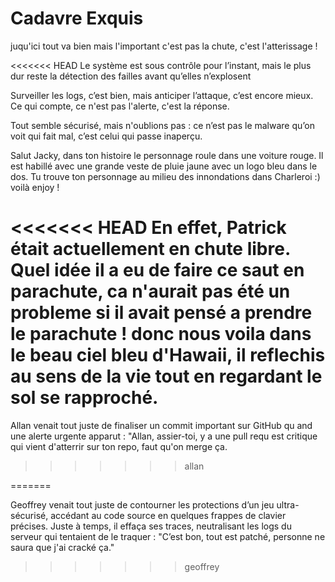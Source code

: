 # Cadavre Exquis

juqu'ici tout va bien mais l'important c'est pas la chute,
 c'est l'atterissage !

<<<<<<< HEAD
Le système est sous contrôle pour l’instant, mais le plus dur reste la détection des failles avant qu’elles n’explosent

Surveiller les logs, c’est bien, mais anticiper l’attaque, c’est encore mieux. Ce qui compte, ce n'est pas l'alerte, c'est la réponse.

Tout semble sécurisé, mais n'oublions pas : ce n’est pas le malware qu’on voit qui fait mal, c’est celui qui passe inaperçu.

Salut Jacky, dans ton histoire le personnage roule dans une voiture rouge.
Il est habillé avec une grande veste de pluie jaune avec un logo bleu dans le dos.
Tu trouve ton personnage au milieu des innondations dans Charleroi :)
voilà enjoy !

<<<<<<< HEAD
En effet, Patrick était actuellement en chute libre. Quel idée il a eu de faire ce saut en parachute, ca n'aurait pas été un probleme si il avait
pensé a prendre le parachute ! donc nous voila dans le beau ciel bleu d'Hawaii, il reflechis au sens de la vie tout en regardant le sol se
rapproché.
=======
Allan venait tout juste de finaliser un commit important sur GitHub qu
and une alerte urgente apparut : "Allan, assier-toi, y a une pull requ
est critique qui vient d'atterrir sur ton repo, faut qu'on merge ça.
>>>>>>> allan

=======


Geoffrey venait tout juste de contourner les protections d’un jeu ultra-sécurisé, accédant au code source en quelques frappes de clavier précises. Juste à temps, il effaça ses traces, neutralisant les logs du serveur qui tentaient de le traquer : "C’est bon, tout est patché, personne ne saura que j'ai cracké ça."
>>>>>>> geoffrey

